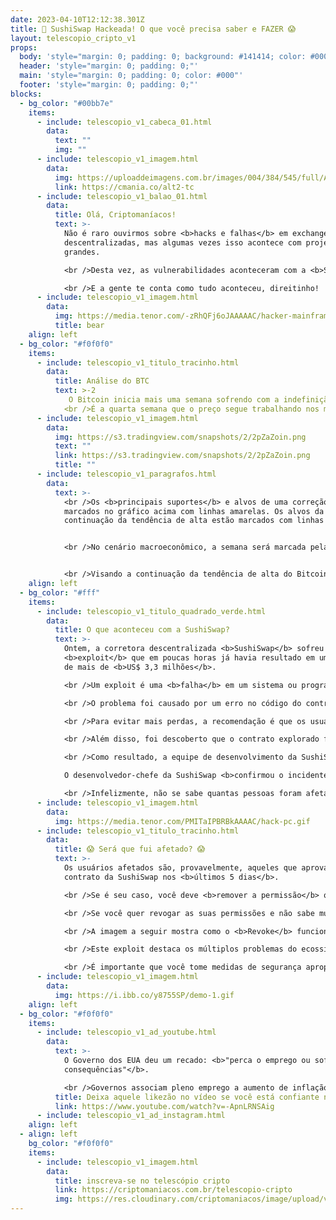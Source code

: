 ```yaml
---
date: 2023-04-10T12:12:38.301Z
title: 🚨 SushiSwap Hackeada! O que você precisa saber e FAZER 😱
layout: telescopio_cripto_v1
props:
  body: 'style="margin: 0; padding: 0; background: #141414; color: #000"'
  header: 'style="margin: 0; padding: 0;"'
  main: 'style="margin: 0; padding: 0; color: #000"'
  footer: 'style="margin: 0; padding: 0;"'
blocks:
  - bg_color: "#00bb7e"
    items:
      - include: telescopio_v1_cabeca_01.html
        data:
          text: ""
          img: ""
      - include: telescopio_v1_imagem.html
        data:
          img: https://uploaddeimagens.com.br/images/004/384/545/full/Altseason_Newsletter_final.png?1678449695
          link: https://cmania.co/alt2-tc
      - include: telescopio_v1_balao_01.html
        data:
          title: Olá, Criptomaníacos!
          text: >-
            Não é raro ouvirmos sobre <b>hacks e falhas</b> em exchanges
            descentralizadas, mas algumas vezes isso acontece com projetos
            grandes.

            <br />Desta vez, as vulnerabilidades aconteceram com a <b>SushiSwap</b>.

            <br />E a gente te conta como tudo aconteceu, direitinho!
      - include: telescopio_v1_imagem.html
        data:
          img: https://media.tenor.com/-zRhQFj6oJAAAAAC/hacker-mainframe.gif
          title: bear
    align: left
  - bg_color: "#f0f0f0"
    items:
      - include: telescopio_v1_titulo_tracinho.html
        data:
          title: Análise do BTC
          text: >-2
             O Bitcoin inicia mais uma semana sofrendo com a indefinição de mercado. 
            <br />É a quarta semana que o preço segue trabalhando nos mesmos patamares entre os níveis de gatilho (linhas rosas), que vão ditar a direção do preço com um <b>rompimento</b>.
      - include: telescopio_v1_imagem.html
        data:
          img: https://s3.tradingview.com/snapshots/2/2pZaZoin.png
          text: ""
          link: https://s3.tradingview.com/snapshots/2/2pZaZoin.png
          title: ""
      - include: telescopio_v1_paragrafos.html
        data:
          text: >-
            <br />Os <b>principais suportes</b> e alvos de uma correção estão
            marcados no gráfico acima com linhas amarelas. Os alvos da
            continuação da tendência de alta estão marcados com linhas verdes. 


            <br />No cenário macroeconômico, a semana será marcada pela divulgação da inflação americana, o <b>CPI</b>, na quarta-feira às 09:30 da manhã. Esse indicador tem o poder de balançar os mercados, dependendo do seu contexto. 


            <br />Visando a continuação da tendência de alta do Bitcoin, o melhor cenário seria uma <b>inflação abaixo da expectativa</b>.
    align: left
  - bg_color: "#fff"
    items:
      - include: telescopio_v1_titulo_quadrado_verde.html
        data:
          title: O que aconteceu com a SushiSwap?
          text: >-
            Ontem, a corretora descentralizada <b>SushiSwap</b> sofreu um
            <b>exploit</b> que em poucas horas já havia resultado em uma perda
            de mais de <b>US$ 3,3 milhões</b>. 

            <br />Um exploit é uma <b>falha</b> em um sistema ou programa que pode ser usada por <b>hackers</b> para acessar informações ou realizar ações não autorizadas, como <b>transferir saldos</b>.

            <br />O problema foi causado por um erro no código do contrato inteligente que ajuda a encontrar o melhor preço para negociação na <b>SushiSwap</b>. Foi essa falha que permitiu que os hackers explorassem a função de aprovação do contrato para <b>roubar</b> as moedas dos endereços.

            <br />Para evitar mais perdas, a recomendação é que os usuários <b>revoguem a permissão para o contrato</b>. 

            <br />Além disso, foi descoberto que o contrato explorado foi implantado em várias cadeias, incluindo <b>Ethereum, BSC, Polygon, Fantom e Avalanche</b>. 

            <br />Como resultado, a equipe de desenvolvimento da SushiSwap trabalha com equipes de segurança para mitigar o problema.

            O desenvolvedor-chefe da SushiSwap <b>confirmou o incidente</b> e aconselhou os usuários a revogar a permissão de todas as redes. 

            <br />Infelizmente, não se sabe quantas pessoas foram afetadas pelo hack, mas os desenvolvedores já trabalham para a solução e conseguiram até mesmo <b>evitar maiores roubos</b>.
      - include: telescopio_v1_imagem.html
        data:
          img: https://media.tenor.com/PMITaIPBRBkAAAAC/hack-pc.gif
      - include: telescopio_v1_titulo_tracinho.html
        data:
          title: 😱 Será que fui afetado? 😱
          text: >-
            Os usuários afetados são, provavelmente, aqueles que aprovaram o
            contrato da SushiSwap nos <b>últimos 5 dias</b>. 

            <br />Se é seu caso, você deve <b>remover a permissão</b> que você assinou para o uso da exchange na sua carteira.

            <br />Se você quer revogar as suas permissões e não sabe muito bem como pode fazer isso, uma opção são aplicações como o <b><a href="https://revoke.cash/" target="_blank">revoke.cash</a></b>. 

            <br />A imagem a seguir mostra como o <b>Revoke</b> funciona, na prática. Ao usar, lembre-se que cabe a você estudar mais sobre ele e avaliar os seus riscos e benefícios. 

            <br />Este exploit destaca os múltiplos problemas do ecossistema <b>DeFi</b>, que são frequentemente explorados por hackers em busca de lucro. 

            <br />É importante que você tome medidas de segurança apropriadas, como <b>revogar permissões e usar ferramentas de verificação de segurança</b>, para proteger seus ativos digitais.
      - include: telescopio_v1_imagem.html
        data:
          img: https://i.ibb.co/y8755SP/demo-1.gif
    align: left
  - bg_color: "#f0f0f0"
    items:
      - include: telescopio_v1_ad_youtube.html
        data:
          text: >-
            O Governo dos EUA deu um recado: <b>"perca o emprego ou sofra as
            consequências"</b>. 

            <br />Governos associam pleno emprego a aumento de inflação e para combate-la eles sobem Taxa de Juros, resultando não somente em demissões, mas também na queda de "ativos de risco" como <b>Bitcoin (BTC)</b> e outras Criptomoedas (Altcoins).
          title: Deixa aquele likezão no vídeo se você está confiante no BTC!
          link: https://www.youtube.com/watch?v=-ApnLRNSAig
      - include: telescopio_v1_ad_instagram.html
    align: left
  - align: left
    bg_color: "#f0f0f0"
    items:
      - include: telescopio_v1_imagem.html
        data:
          title: inscreva-se no telescópio cripto
          link: https://criptomaniacos.com.br/telescopio-cripto
          img: https://res.cloudinary.com/criptomaniacos/image/upload/v1662133224/telescopio/inscreva-se-telescopio.png
---
```

